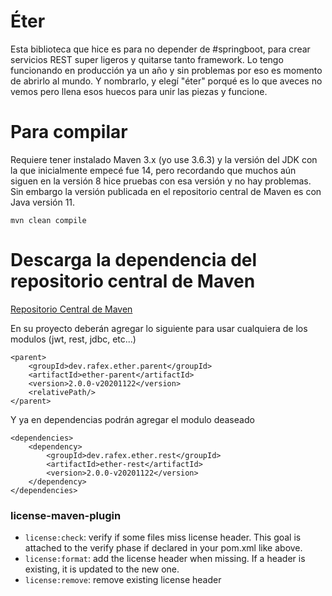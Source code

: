 # Éter
Esta biblioteca que hice es para no depender de #springboot, para crear servicios REST super ligeros y quitarse tanto framework. Lo tengo funcionando en producción ya un año y sin problemas por eso es momento de abrirlo al mundo. Y nombrarlo, y elegí "éter" porqué es lo que aveces no vemos pero llena esos huecos para unir las piezas y funcione.


# Para compilar
Requiere tener instalado Maven 3.x (yo use 3.6.3) y la versión del JDK con la que inicialmente empecé fue 14, pero recordando que muchos aún siguen en la versión 8 hice pruebas con esa versión y no hay problemas. Sin embargo la versión publicada en el repositorio central de Maven es con Java versión 11.
```shell
mvn clean compile
```

# Descarga la dependencia del repositorio central de Maven

[Repositorio Central de Maven](https://search.maven.org/search?q=dev.rafex)

En su proyecto deberán agregar lo siguiente para usar cualquiera de los modulos (jwt, rest, jdbc, etc...)

```Shell
<parent>
	<groupId>dev.rafex.ether.parent</groupId>
	<artifactId>ether-parent</artifactId>
	<version>2.0.0-v20201122</version>
	<relativePath/>
</parent>
```

Y ya en dependencias podrán agregar el modulo deaseado

```Shell
<dependencies>
	<dependency>
		<groupId>dev.rafex.ether.rest</groupId>
		<artifactId>ether-rest</artifactId>
		<version>2.0.0-v20201122</version>
	</dependency>
</dependencies>
```

### license-maven-plugin ###

  * `license:check`: verify if some files miss license header. This goal is attached to the verify phase if declared in your pom.xml like above.
  * `license:format`: add the license header when missing. If a header is existing, it is updated to the new one.
  * `license:remove`: remove existing license header